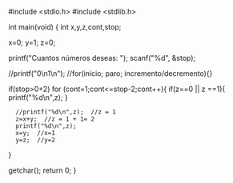 #include <stdio.h>
#include <stdlib.h>

int main(void)
{
  int x,y,z,cont,stop;

  x=0;
  y=1;
  z=0;
 
  printf("Cuantos números deseas: ");
  scanf("%d", &stop);

  //printf("0\n1\n");
  //for(inicio; paro; incremento/decremento){}
  
  if(stop>0+2)
  for (cont=1;cont<=stop-2;cont++){
    if(z==0 || z ==1){
      printf("%d\n",z);
    }

      //printf("%d\n",z);  //z = 1
      z=x+y;  //z = 1 + 1= 2
      printf("%d\n",z);
      x=y;  //x=1
      y=z;  //y=2
  }
 
  getchar();
  return 0;
}
